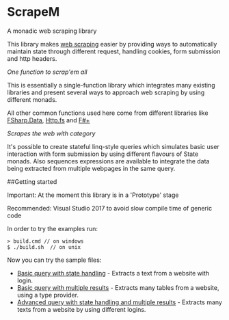 # ScrapeM
A monadic web scraping library

This library makes [web scraping](https://en.wikipedia.org/wiki/Web_scraping) easier by providing ways to automatically maintain state through different request, handling cookies, form submission and http headers.

*One function to scrap'em all*

This is essentially a single-function library which integrates many existing libraries and present several ways to approach web scraping by using different monads.

All other common functions used here come from different libraries like [FSharp.Data](http://fsharp.github.io/FSharp.Data/), [Http.fs](https://github.com/haf/Http.fs) and [F#+](https://github.com/gmpl/FSharpPlus)

*Scrapes the web with category*

It's possible to create stateful linq-style queries which simulates basic user interaction with form submission by using different flavours of State monads. Also sequences expressions are available to integrate the data being extracted from multiple webpages in the same query.

##Getting started

Important: At the moment this library is in a 'Prototype' stage

Recommended: Visual Studio 2017 to avoid slow compile time of generic code

In order to try the examples run:

    > build.cmd // on windows    
    $ ./build.sh  // on unix
    
Now you can try the sample files:


* [Basic query with state handling](Sample-State-1.fsx) - Extracts a text from a website with login.
* [Basic query with multiple results](Sample-Seq-1.fsx) - Extracts many tables from a website, using a type provider.
* [Advanced query with state handling and multiple results](Sample-StateT-Seq-1.fsx) - Extracts many texts from a website by using different logins.
